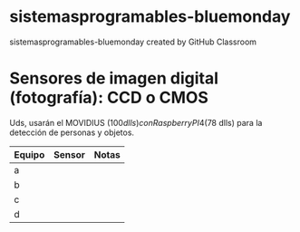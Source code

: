 # sistemasprogramables-bluemonday
sistemasprogramables-bluemonday created by GitHub Classroom


# Sensores de imagen digital (fotografía): CCD o CMOS
Uds, usarán el MOVIDIUS ($100 dlls) con RaspberryPI 4 ($78 dlls) para la detección de personas y objetos.



| Equipo | Sensor | Notas |
|-------------|----------------|--------------|
| a        |                |              |
| b           |                |              |
| c           |                |              |
| d           |                |              |
